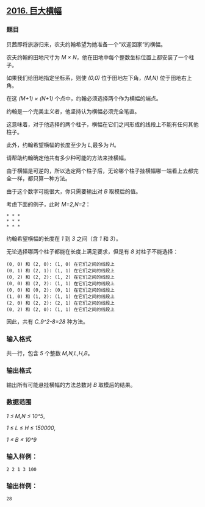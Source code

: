 ## [2016. 巨大横幅](https://www.acwing.com/problem/content/2018/)

### 题目

贝茜即将旅游归来，农夫约翰希望为她准备一个“欢迎回家”的横幅。

农夫约翰的田地尺寸为 *M × N*，他在田地中每个整数坐标位置上都安装了一个柱子。

如果我们给田地指定坐标系，则使 *(0,0)* 位于田地左下角，*(M,N)* 位于田地右上角。

在这 *(M+1) × (N+1)* 个点中，约翰必须选择两个作为横幅的端点。

约翰是一个完美主义者，他坚持认为横幅必须完全笔直。

这意味着，对于他选择的两个柱子，横幅在它们之间形成的线段上不能有任何其他柱子。

此外，约翰希望横幅的长度至少为 *L*,最多为 *H*。

请帮助约翰确定他共有多少种可能的方法来挂横幅。

由于横幅是可逆的，所以选定两个柱子后，无论哪个柱子挂横幅哪一端看上去都完全一样，都只算一种方法。

由于这个数字可能很大，你只需要输出对 *B* 取模后的值。

考虑下面的例子，此时 *M=2,N=2*：

```
* * *
* * *
* * *
```

约翰希望横幅的长度在 *1* 到 *3* 之间（含 *1* 和 *3*）。

无论选择哪两个柱子都能在长度上满足要求，但是有 *8* 对柱子不能选择：

```
(0, 0) 和 (2, 0): (1, 0) 在它们之间的线段上
(0, 1) 和 (2, 1): (1, 1) 在它们之间的线段上
(0, 2) 和 (2, 2): (1, 2) 在它们之间的线段上
(0, 0) 和 (2, 2): (1, 1) 在它们之间的线段上
(0, 0) 和 (0, 2): (0, 1) 在它们之间的线段上
(1, 0) 和 (1, 2): (1, 1) 在它们之间的线段上
(2, 0) 和 (2, 2): (2, 1) 在它们之间的线段上
(0, 2) 和 (2, 0): (1, 1) 在它们之间的线段上
```

因此，共有 *C_9^2-8=28* 种方法。

### 输入格式

共一行，包含 *5* 个整数 *M,N,L,H,B*。

### 输出格式

输出所有可能悬挂横幅的方法总数对 *B* 取模后的结果。

### 数据范围

*1 ≤ M,N ≤ 10^5*,

*1 ≤ L ≤ H ≤ 150000*,

*1 ≤ B ≤ 10^9*

### 输入样例：

```
2 2 1 3 100
```

### 输出样例：

```
28
```
